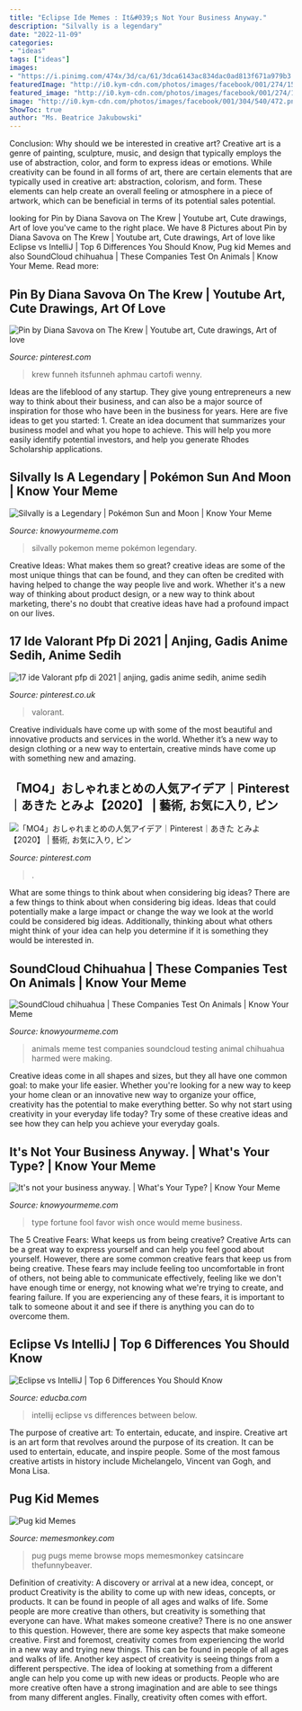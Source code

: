 ```yaml
---
title: "Eclipse Ide Memes : It&#039;s Not Your Business Anyway."
description: "Silvally is a legendary"
date: "2022-11-09"
categories:
- "ideas"
tags: ["ideas"]
images:
- "https://i.pinimg.com/474x/3d/ca/61/3dca6143ac834dac0ad813f671a979b3.jpg"
featuredImage: "http://i0.kym-cdn.com/photos/images/facebook/001/274/159/b68.jpg"
featured_image: "http://i0.kym-cdn.com/photos/images/facebook/001/274/159/b68.jpg"
image: "http://i0.kym-cdn.com/photos/images/facebook/001/304/540/472.png"
ShowToc: true
author: "Ms. Beatrice Jakubowski"
---
```



Conclusion: Why should we be interested in creative art?
Creative art is a genre of painting, sculpture, music, and design that typically employs the use of abstraction, color, and form to express ideas or emotions. While creativity can be found in all forms of art, there are certain elements that are typically used in creative art: abstraction, colorism, and form. These elements can help create an overall feeling or atmosphere in a piece of artwork, which can be beneficial in terms of its potential sales potential.

	

		
looking for Pin by Diana Savova on The Krew | Youtube art, Cute drawings, Art of love you've came to the right place. We have 8 Pictures about Pin by Diana Savova on The Krew | Youtube art, Cute drawings, Art of love like Eclipse vs IntelliJ | Top 6 Differences You Should Know, Pug kid Memes and also SoundCloud chihuahua | These Companies Test On Animals | Know Your Meme. Read more:
		
    
## Pin By Diana Savova On The Krew | Youtube Art, Cute Drawings, Art Of Love

<img loading=lazy src="https://i.pinimg.com/736x/43/61/8b/43618bfe502a08c6d52409226d639a0c.jpg" onerror="this.onerror=null;this.src='https://tse3.mm.bing.net/th?id=OIP.JVT9QO-d8KG2IGzfhq6ydgHaHa&amp;pid=15.1';" alt="Pin by Diana Savova on The Krew | Youtube art, Cute drawings, Art of love">

_Source: pinterest.com_

>krew funneh itsfunneh aphmau cartofi wenny. 

	

Ideas are the lifeblood of any startup. They give young entrepreneurs a new way to think about their business, and can also be a major source of inspiration for those who have been in the business for years. Here are five ideas to get you started: 1. Create an idea document that summarizes your business model and what you hope to achieve. This will help you more easily identify potential investors, and help you generate Rhodes Scholarship applications. 
    
## Silvally Is A Legendary | Pokémon Sun And Moon | Know Your Meme

<img loading=lazy src="http://i0.kym-cdn.com/photos/images/facebook/001/304/540/472.png" onerror="this.onerror=null;this.src='https://tse3.mm.bing.net/th?id=OIP.9hzN0f9w-UIDzNMMFd2NoQHaF0&amp;pid=15.1';" alt="Silvally is a Legendary | Pokémon Sun and Moon | Know Your Meme">

_Source: knowyourmeme.com_

>silvally pokemon meme pokémon legendary. 

	

Creative Ideas: What makes them so great?
creative ideas are some of the most unique things that can be found, and they can often be credited with having helped to change the way people live and work. Whether it's a new way of thinking about product design, or a new way to think about marketing, there's no doubt that creative ideas have had a profound impact on our lives.

    
## 17 Ide Valorant Pfp Di 2021 | Anjing, Gadis Anime Sedih, Anime Sedih

<img loading=lazy src="https://i.pinimg.com/474x/3d/ca/61/3dca6143ac834dac0ad813f671a979b3.jpg" onerror="this.onerror=null;this.src='https://tse2.mm.bing.net/th?id=OIP.iiHEJURFBEqDuQZK_J5C8AAAAA&amp;pid=15.1';" alt="17 ide Valorant pfp di 2021 | anjing, gadis anime sedih, anime sedih">

_Source: pinterest.co.uk_

>valorant. 

	

Creative individuals have come up with some of the most beautiful and innovative products and services in the world. Whether it’s a new way to design clothing or a new way to entertain, creative minds have come up with something new and amazing.

    
## 「MO4」おしゃれまとめの人気アイデア｜Pinterest｜あきた とみよ【2020】 | 藝術, お気に入り, ピン

<img loading=lazy src="https://i.pinimg.com/736x/b3/db/a3/b3dba3beeae9774e0736160de6b5a83e.jpg" onerror="this.onerror=null;this.src='https://tse1.mm.bing.net/th?id=OIP.s8ID17cDt8DMWIypbVRkdQHaJ4&amp;pid=15.1';" alt="「MO4」おしゃれまとめの人気アイデア｜Pinterest｜あきた とみよ【2020】 | 藝術, お気に入り, ピン">

_Source: pinterest.com_

>. 

	

What are some things to think about when considering big ideas?
There are a few things to think about when considering big ideas. Ideas that could potentially make a large impact or change the way we look at the world could be considered big ideas. Additionally, thinking about what others might think of your idea can help you determine if it is something they would be interested in.

    
## SoundCloud Chihuahua | These Companies Test On Animals | Know Your Meme

<img loading=lazy src="http://i0.kym-cdn.com/photos/images/facebook/001/274/159/b68.jpg" onerror="this.onerror=null;this.src='https://tse3.mm.bing.net/th?id=OIP.r7XyS7E4-7iotCcYYC_cSwHaG6&amp;pid=15.1';" alt="SoundCloud chihuahua | These Companies Test On Animals | Know Your Meme">

_Source: knowyourmeme.com_

>animals meme test companies soundcloud testing animal chihuahua harmed were making. 

	

Creative ideas come in all shapes and sizes, but they all have one common goal: to make your life easier. Whether you're looking for a new way to keep your home clean or an innovative new way to organize your office, creativity has the potential to make everything better. So why not start using creativity in your everyday life today? Try some of these creative ideas and see how they can help you achieve your everyday goals.

    
## It&#039;s Not Your Business Anyway. | What&#039;s Your Type? | Know Your Meme

<img loading=lazy src="http://i0.kym-cdn.com/photos/images/facebook/001/282/712/374.png" onerror="this.onerror=null;this.src='https://tse4.mm.bing.net/th?id=OIP.SDkXx4vXBxwBjY2VYxDFvgHaKy&amp;pid=15.1';" alt="It&#039;s not your business anyway. | What&#039;s Your Type? | Know Your Meme">

_Source: knowyourmeme.com_

>type fortune fool favor wish once would meme business. 

	

The 5 Creative Fears: What keeps us from being creative?
Creative Arts can be a great way to express yourself and can help you feel good about yourself. However, there are some common creative fears that keep us from being creative. These fears may include feeling too uncomfortable in front of others, not being able to communicate effectively, feeling like we don't have enough time or energy, not knowing what we're trying to create, and fearing failure. If you are experiencing any of these fears, it is important to talk to someone about it and see if there is anything you can do to overcome them.

    
## Eclipse Vs IntelliJ | Top 6 Differences You Should Know

<img loading=lazy src="https://cdn.educba.com/academy/wp-content/uploads/2019/11/Eclipse-vs-IntelliJ-info.jpg" onerror="this.onerror=null;this.src='https://tse2.mm.bing.net/th?id=OIP.9E2n0TTUaF0XlYgJbyWCrwHaZp&amp;pid=15.1';" alt="Eclipse vs IntelliJ | Top 6 Differences You Should Know">

_Source: educba.com_

>intellij eclipse vs differences between below. 

	

The purpose of creative art: To entertain, educate, and inspire.
Creative art is an art form that revolves around the purpose of its creation. It can be used to entertain, educate, and inspire people. Some of the most famous creative artists in history include Michelangelo, Vincent van Gogh, and Mona Lisa.

    
## Pug Kid Memes

<img loading=lazy src="https://www.memesmonkey.com/images/memesmonkey/95/950a0d74acf64e196fe6c395000fc270.jpeg" onerror="this.onerror=null;this.src='https://tse2.mm.bing.net/th?id=OIP.kMrcw1ZGEn5gMXz_MALmtAAAAA&amp;pid=15.1';" alt="Pug kid Memes">

_Source: memesmonkey.com_

>pug pugs meme browse mops memesmonkey catsincare thefunnybeaver. 

	

Definition of creativity: A discovery or arrival at a new idea, concept, or product
Creativity is the ability to come up with new ideas, concepts, or products. It can be found in people of all ages and walks of life. Some people are more creative than others, but creativity is something that everyone can have. What makes someone creative? There is no one answer to this question. However, there are some key aspects that make someone creative. First and foremost, creativity comes from experiencing the world in a new way and trying new things. This can be found in people of all ages and walks of life. Another key aspect of creativity is seeing things from a different perspective. The idea of looking at something from a different angle can help you come up with new ideas or products. People who are more creative often have a strong imagination and are able to see things from many different angles. Finally, creativity often comes with effort.

